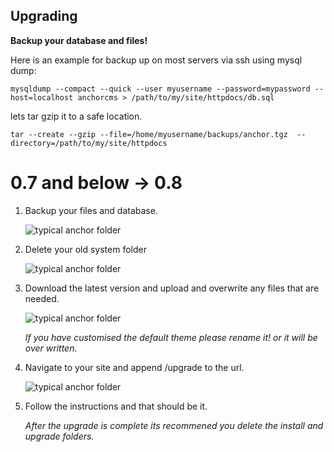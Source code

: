## Upgrading

**Backup your database and files!**

Here is an example for backup up on most servers via ssh using mysql dump:

	mysqldump --compact --quick --user myusername --password=mypassword --host=localhost anchorcms > /path/to/my/site/httpdocs/db.sql

lets tar gzip it to a safe location.

	tar --create --gzip --file=/home/myusername/backups/anchor.tgz  --directory=/path/to/my/site/httpdocs

# 0.7 and below -> 0.8

1.	Backup your files and database.

	![typical anchor folder](http://dl.dropbox.com/u/5264455/Screens/1ee7.png)

2.	Delete your old system folder

	![typical anchor folder](http://dl.dropbox.com/u/5264455/Screens/9cf2.png)

3.	Download the latest version and upload and overwrite any files that are needed.

	![typical anchor folder](http://dl.dropbox.com/u/5264455/Screens/e773.png)

	*If you have customised the default theme please rename it! or it will be over written.*

4.	Navigate to your site and append /upgrade to the url.

	![typical anchor folder](http://dl.dropbox.com/u/5264455/Screens/8ae2.png)

5.	Follow the instructions and that should be it.

	*After the upgrade is complete its recommened you delete the install and upgrade folders.*

